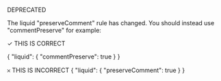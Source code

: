 DEPRECATED

The liquid "preserveComment" rule has changed. You should instead use "commentPreserve" for example:

✓ THIS IS CORRECT

{
  "liquid": {
    "commentPreserve": true
  }
}

𐄂 THIS IS INCORRECT
{
  "liquid": {
    "preserveComment": true
  }
}